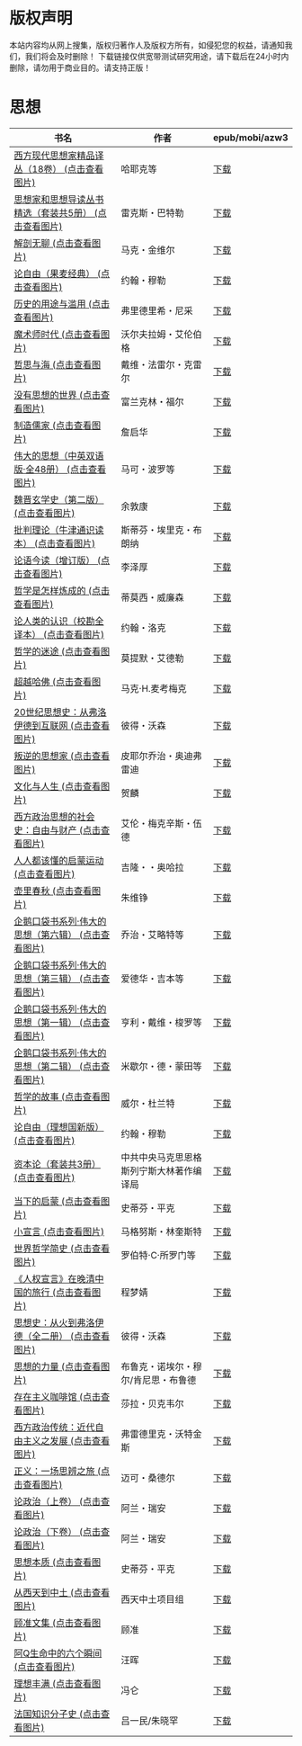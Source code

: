 # 版权声明

本站内容均从网上搜集，版权归著作人及版权方所有，如侵犯您的权益，请通知我们，我们将会及时删除！ 下载链接仅供宽带测试研究用途，请下载后在24小时内删除，请勿用于商业目的。请支持正版！

# 思想

| 书名 | 作者 | epub/mobi/azw3 |
| --- | --- | --- |
| [西方现代思想家精品译丛（18卷） (点击查看图片)](https://www.dushupai.com/attachment/2024/06/12/0e615ffaeb8765f6.jpg) | 哈耶克等 | [下载](https://url89.ctfile.com/f/31084289-1375498924-4e23e7?p=8866) |
| [思想家和思想导读丛书精选（套装共5册） (点击查看图片)](https://www.dushupai.com/attachment/2024/06/11/76651c2a4cdfb315.jpg) | 雷克斯・巴特勒 | [下载](https://url89.ctfile.com/f/31084289-1375508782-fc4147?p=8866) |
| [解剖无聊 (点击查看图片)](https://www.dushupai.com/attachment/2024/06/11/733d1ece2e51cc01.jpg) | 马克・金维尔 | [下载](https://url89.ctfile.com/f/31084289-1375509250-97a1e0?p=8866) |
| [论自由（果麦经典） (点击查看图片)](https://www.dushupai.com/attachment/2024/06/11/0c049d2d5ca84404.jpg) | 约翰・穆勒 | [下载](https://url89.ctfile.com/f/31084289-1375509712-d3abc7?p=8866) |
| [历史的用途与滥用 (点击查看图片)](https://www.dushupai.com/attachment/2024/06/11/83bc1b447fe073c9.jpg) | 弗里德里希・尼采 | [下载](https://url89.ctfile.com/f/31084289-1375511311-2780e8?p=8866) |
| [魔术师时代 (点击查看图片)](https://www.dushupai.com/attachment/2024/06/10/575084a6c2254898.jpg) | 沃尔夫拉姆・艾伦伯格 | [下载](https://url89.ctfile.com/f/31084289-1357003984-f36531?p=8866) |
| [哲思与海 (点击查看图片)](https://www.dushupai.com/attachment/2024/06/10/9db548f046852223.jpg) | 戴维・法雷尔・克雷尔 | [下载](https://url89.ctfile.com/f/31084289-1357002301-f41798?p=8866) |
| [没有思想的世界 (点击查看图片)](https://www.dushupai.com/attachment/2024/06/10/07adb7f93ab434c6.jpg) | 富兰克林・福尔 | [下载](https://url89.ctfile.com/f/31084289-1357001647-17d366?p=8866) |
| [制造儒家 (点击查看图片)](https://www.dushupai.com/attachment/2024/06/09/52c21c1df5c1c4eb.jpg) | 詹启华 | [下载](https://url89.ctfile.com/f/31084289-1356992017-ecbdd9?p=8866) |
| [伟大的思想（中英双语版·全48册） (点击查看图片)](https://www.dushupai.com/attachment/2024/06/09/e62713268c9b82d8.jpg) | 马可・波罗等 | [下载](https://url89.ctfile.com/f/31084289-1356990547-0ca514?p=8866) |
| [魏晋玄学史（第二版） (点击查看图片)](https://www.dushupai.com/attachment/2024/06/09/d04636dd04a10079.jpg) | 余敦康 | [下载](https://url89.ctfile.com/f/31084289-1357053457-236d4c?p=8866) |
| [批判理论（牛津通识读本） (点击查看图片)](https://www.dushupai.com/attachment/2024/06/09/b443219bab9a2828.jpg) | 斯蒂芬・埃里克・布朗纳 | [下载](https://url89.ctfile.com/f/31084289-1357053451-652219?p=8866) |
| [论语今读（增订版） (点击查看图片)](https://www.dushupai.com/attachment/2024/06/08/8a295d784c5589cb.jpg) | 李泽厚 | [下载](https://url89.ctfile.com/f/31084289-1357051648-6e8071?p=8866) |
| [哲学是怎样炼成的 (点击查看图片)](https://www.dushupai.com/attachment/2024/06/08/74c516d7d6f022f6.jpg) | 蒂莫西・威廉森 | [下载](https://url89.ctfile.com/f/31084289-1357049896-5522e8?p=8866) |
| [论人类的认识（校勘全译本） (点击查看图片)](https://www.dushupai.com/attachment/2024/06/08/e6c944f6d1a2d427.jpg) | 约翰・洛克 | [下载](https://url89.ctfile.com/f/31084289-1357049083-4cbde1?p=8866) |
| [哲学的迷途 (点击查看图片)](https://www.dushupai.com/attachment/2024/06/08/3cde92452d920d18.jpg) | 莫提默・艾德勒 | [下载](https://url89.ctfile.com/f/31084289-1357048744-dfb334?p=8866) |
| [超越哈佛 (点击查看图片)](https://www.dushupai.com/attachment/2024/06/08/aca6fa54d7c64005.jpg) | 马克·H.麦考梅克 | [下载](https://url89.ctfile.com/f/31084289-1357046038-9c7a11?p=8866) |
| [20世纪思想史：从弗洛伊德到互联网 (点击查看图片)](https://www.dushupai.com/attachment/2024/06/08/8c5de61f42945a6b.jpg) | 彼得・沃森 | [下载](https://url89.ctfile.com/f/31084289-1357045150-6d60c2?p=8866) |
| [叛逆的思想家 (点击查看图片)](https://www.dushupai.com/attachment/2024/06/07/521e2b905c7620db.jpg) | 皮耶尔乔治・奥迪弗雷迪 | [下载](https://url89.ctfile.com/f/31084289-1357043872-fbe83b?p=8866) |
| [文化与人生 (点击查看图片)](https://www.dushupai.com/attachment/2024/06/07/20b0a5517d308473.jpg) | 贺麟 | [下载](https://url89.ctfile.com/f/31084289-1357043635-743313?p=8866) |
| [西方政治思想的社会史：自由与财产 (点击查看图片)](https://www.dushupai.com/attachment/2024/06/07/49ebce052d7d1e5d.jpg) | 艾伦・梅克辛斯・伍德 | [下载](https://url89.ctfile.com/f/31084289-1357036024-29a42c?p=8866) |
| [人人都该懂的启蒙运动 (点击查看图片)](https://www.dushupai.com/attachment/2024/06/07/ac46535eca888652.jpg) | 吉隆・・奥哈拉 | [下载](https://url89.ctfile.com/f/31084289-1357035586-f7765e?p=8866) |
| [壶里春秋 (点击查看图片)](https://www.dushupai.com/attachment/2024/06/06/25aec4309693ea6a.jpg) | 朱维铮 | [下载](https://url89.ctfile.com/f/31084289-1357032883-51a85b?p=8866) |
| [企鹅口袋书系列·伟大的思想（第六辑） (点击查看图片)](https://www.dushupai.com/attachment/2024/06/06/bdd1f37892f647a8.jpg) | 乔治・艾略特等 | [下载](https://url89.ctfile.com/f/31084289-1357032781-ada2e7?p=8866) |
| [企鹅口袋书系列·伟大的思想（第三辑） (点击查看图片)](https://www.dushupai.com/attachment/2024/06/06/5962c0a3b958e0a3.jpg) | 爱德华・吉本等 | [下载](https://url89.ctfile.com/f/31084289-1357032616-894226?p=8866) |
| [企鹅口袋书系列·伟大的思想（第一辑） (点击查看图片)](https://www.dushupai.com/attachment/2024/06/06/003cdd89a2fb0b08.jpg) | 亨利・戴维・梭罗等 | [下载](https://url89.ctfile.com/f/31084289-1357032496-a4b82d?p=8866) |
| [企鹅口袋书系列·伟大的思想（第二辑） (点击查看图片)](https://www.dushupai.com/attachment/2024/06/06/53a0f5cbcbbfaf0f.jpg) | 米歇尔・德・蒙田等 | [下载](https://url89.ctfile.com/f/31084289-1357032466-45f355?p=8866) |
| [哲学的故事 (点击查看图片)](https://www.dushupai.com/attachment/2024/06/06/19ace51bc26b5025.jpg) | 威尔・杜兰特 | [下载](https://url89.ctfile.com/f/31084289-1357030186-7ef3cf?p=8866) |
| [论自由（理想国新版） (点击查看图片)](https://www.dushupai.com/attachment/2024/06/05/21f0bcfff523578f.jpg) | 约翰・穆勒 | [下载](https://url89.ctfile.com/f/31084289-1357029379-4f63ca?p=8866) |
| [资本论（套装共3册） (点击查看图片)](https://www.dushupai.com/attachment/2024/06/05/c2c2483fd178143a.jpg) | 中共中央马克思恩格斯列宁斯大林著作编译局 | [下载](https://url89.ctfile.com/f/31084289-1357029451-0ebaad?p=8866) |
| [当下的启蒙 (点击查看图片)](https://www.dushupai.com/attachment/2024/06/05/8492429a8b5cc9b6.jpg) | 史蒂芬・平克 | [下载](https://url89.ctfile.com/f/31084289-1357027996-39914b?p=8866) |
| [小宣言 (点击查看图片)](https://www.dushupai.com/attachment/2024/06/05/916c1afe5fdd8850.jpg) | 马格努斯・林奎斯特 | [下载](https://url89.ctfile.com/f/31084289-1357027162-16e6c5?p=8866) |
| [世界哲学简史 (点击查看图片)](https://www.dushupai.com/attachment/2024/06/05/81cf9cae0ccb48b2.jpg) | 罗伯特·C·所罗门等 | [下载](https://url89.ctfile.com/f/31084289-1357026994-8f39ae?p=8866) |
| [《人权宣言》在晚清中国的旅行 (点击查看图片)](https://www.dushupai.com/attachment/2024/06/03/09b5729ba8ff6d73.jpg) | 程梦婧 | [下载](https://url89.ctfile.com/f/31084289-1357019650-a84eeb?p=8866) |
| [思想史：从火到弗洛伊德（全二册） (点击查看图片)](https://www.dushupai.com/attachment/2024/06/03/542955bb4bb67c47.jpg) | 彼得・沃森 | [下载](https://url89.ctfile.com/f/31084289-1357019596-c4b02d?p=8866) |
| [思想的力量 (点击查看图片)](https://www.dushupai.com/attachment/2024/06/03/16c98519a1e3f702.jpg) | 布鲁克・诺埃尔・穆尔/肯尼思・布鲁德 | [下载](https://url89.ctfile.com/f/31084289-1357019563-28ba63?p=8866) |
| [存在主义咖啡馆 (点击查看图片)](https://www.dushupai.com/attachment/2024/06/03/9873a6709b911094.jpg) | 莎拉・贝克韦尔 | [下载](https://url89.ctfile.com/f/31084289-1357019089-4e2eda?p=8866) |
| [西方政治传统：近代自由主义之发展 (点击查看图片)](https://www.dushupai.com/attachment/2024/06/03/7f2c1d970e0450aa.jpg) | 弗雷德里克・沃特金斯 | [下载](https://url89.ctfile.com/f/31084289-1357015483-ff498b?p=8866) |
| [正义：一场思辨之旅 (点击查看图片)](https://www.dushupai.com/attachment/2024/06/02/7b5c2ec1052ac6cf.jpg) | 迈可・桑德尔 | [下载](https://url89.ctfile.com/f/31084289-1357012036-0c58f8?p=8866) |
| [论政治（上卷） (点击查看图片)](https://www.dushupai.com/attachment/2024/06/02/9bda3b70618ea5c4.jpg) | 阿兰・瑞安 | [下载](https://url89.ctfile.com/f/31084289-1357010296-c3b1e1?p=8866) |
| [论政治（下卷） (点击查看图片)](https://www.dushupai.com/attachment/2024/06/02/b7e062f04bc9992f.jpg) | 阿兰・瑞安 | [下载](https://url89.ctfile.com/f/31084289-1357010299-1b25d3?p=8866) |
| [思想本质 (点击查看图片)](https://www.dushupai.com/attachment/2024/06/02/d6bca87d5c0c72a4.jpg) | 史蒂芬・平克 | [下载](https://url89.ctfile.com/f/31084289-1357010098-d1928c?p=8866) |
| [从西天到中土 (点击查看图片)](https://www.dushupai.com/attachment/2024/06/02/6cb782e3f3233e52.jpg) | 西天中土项目组 | [下载](https://url89.ctfile.com/f/31084289-1357009537-0eef2e?p=8866) |
| [顾准文集 (点击查看图片)](https://www.dushupai.com/attachment/2024/06/01/f6df412b828f0905.jpg) | 顾准 | [下载](https://url89.ctfile.com/f/31084289-1357008490-8dce7e?p=8866) |
| [阿Q生命中的六个瞬间 (点击查看图片)](https://www.dushupai.com/attachment/2024/06/01/4f1ff0941ab35dc6.jpg) | 汪晖 | [下载](https://url89.ctfile.com/f/31084289-1357008061-a92e4b?p=8866) |
| [理想丰满 (点击查看图片)](https://www.dushupai.com/attachment/2024/06/01/775a9ffd3e6ef5a6.jpg) | 冯仑 | [下载](https://url89.ctfile.com/f/31084289-1357006249-88b6ca?p=8866) |
| [法国知识分子史 (点击查看图片)](https://www.dushupai.com/attachment/2024/06/01/984546d44f1d1004.jpg) | 吕一民/朱晓罕 | [下载](https://url89.ctfile.com/f/31084289-1357005112-e01f7e?p=8866) |
